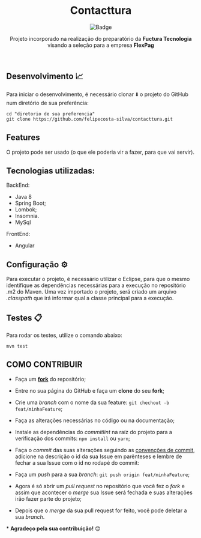 <h1 align="center">
    Contacttura
    <br>
</h1>
<div  align="center">

  ![Badge](https://img.shields.io/static/v1?label=Java&message=language&color=red&style=plastic&logo=Java)
  <br>
  <p> Projeto incorporado na realização do preparatório da <strong>Fuctura Tecnologia</strong> visando a seleção para a empresa <strong>FlexPag</strong> </p>
  <br>
</div>

## **Desenvolvimento** :chart_with_upwards_trend:

Para iniciar o desenvolvimento, é necessário clonar :arrow_down: o projeto do GitHub num diretório de sua preferência:

```shell
cd "diretorio de sua preferencia"
git clone https://github.com/felipecosta-silva/contacttura.git
```

## **Features**

O projeto pode ser usado (o que ele poderia vir a fazer, para que vai servir).


## Tecnologias utilizadas:

BackEnd:
- Java 8
- Spring Boot;
- Lombok;
- Insomnia.
- MySql

FrontEnd:
- Angular 

## **Configuração** :gear:

Para executar o projeto, é necessário utilizar o Eclipse, para que o mesmo identifique as dependências necessárias para a execução no repositório .m2 do Maven. Uma vez importado o projeto, será criado um arquivo *.classpath* que irá informar qual a classe principal para a execução.


## **Testes** :clipboard:

Para rodar os testes, utilize o comando abaixo:

```
mvn test
```

## **COMO CONTRIBUIR**
  
  - Faça um **[fork](https://help.github.com/pt/github/getting-started-with-github/fork-a-repo)** do repositório;
  - Entre no sua página do GitHub e faça um **clone** do seu **fork**;
  - Crie uma *branch* com o nome da sua feature: `git chechout -b feat/minhaFeature`;
  - Faça as alterações necessárias no código ou na documentação;
  - Instale as dependências do *commitlint* na raíz do projeto para a verificação dos commits: `npm install` ou `yarn`;
  - Faça o *commit* das suas alterações seguindo as [convenções de commit](https://www.conventionalcommits.org/pt-br/v1.0.0-beta.4/), adicione na descrição o id da sua Issue em parênteses e lembre de fechar a sua Issue com o id no rodapé do commit:

  - Faça um *push* para a sua *branch*: `git push origin feat/minhaFeature`;
  - Agora é só abrir um *pull request* no repositório que você fez o *fork* e assim que acontecer o *merge* sua Issue será fechada e suas alterações irão fazer parte do projeto;
  - Depois que o *merge* da sua pull request for feito, você pode deletar a sua *branch*.

  \* **Agradeço pela sua contribuição!** :blush:
